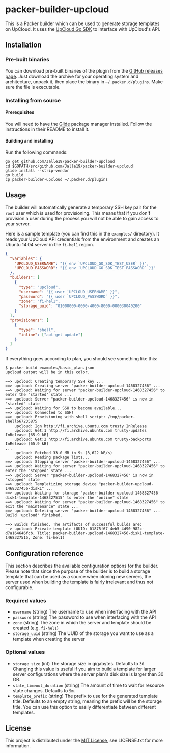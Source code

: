 # packer-builder-upcloud

This is a Packer builder which can be used to generate storage templates on UpCloud. It uses the 
[UpCloud Go SDK](https://github.com/Jalle19/upcloud-go-sdk) to interface with UpCloud's API.

## Installation

### Pre-built binaries

You can download pre-built binaries of the plugin from the 
[GitHub releases page](https://github.com/Jalle19/packer-builder-upcloud/releases). Just download the archive for your 
operating system and architecture, unpack it, then place the binary in `~/.packer.d/plugins`. Make sure the file is 
executable.

### Installing from source

#### Prerequisites

You will need to have the [Glide](https://github.com/Masterminds/glide) package manager installed. Follow the 
instructions in their README to install it.

#### Building and installing

Run the following commands:

```
go get github.com/Jalle19/packer-builder-upcloud
cd $GOPATH/src/github.com/Jalle19/packer-builder-upcloud
glide install --strip-vendor
go build
cp packer-builder-upcloud ~/.packer.d/plugins
```

## Usage

The builder will automatically generate a temporary SSH key pair for the `root` user which is used for provisioning. 
This means that if you don't provision a user during the process you will not be able to gain access to your server.

Here is a sample template (you can find this in the `examples/` directory). It reads your UpCloud API credentials from 
the environment and creates an Ubuntu 14.04 server in the `fi-hel1` region.

```json
{
  "variables": {
    "UPCLOUD_USERNAME": "{{ env `UPCLOUD_GO_SDK_TEST_USER` }}",
    "UPCLOUD_PASSWORD": "{{ env `UPCLOUD_GO_SDK_TEST_PASSWORD` }}"
  },
  "builders": [
    {
      "type": "upcloud",
      "username": "{{ user `UPCLOUD_USERNAME` }}",
      "password": "{{ user `UPCLOUD_PASSWORD` }}",
      "zone": "fi-hel1",
      "storage_uuid": "01000000-0000-4000-8000-000030040200"
    }
  ],
  "provisioners": [
    {
      "type": "shell",
      "inline": ["apt-get update"]
    }
  ]
}
```

If everything goes according to plan, you should see something like this:

```
$ packer build examples/basic_plan.json 
upcloud output will be in this color.

==> upcloud: Creating temporary SSH key ...
==> upcloud: Creating server "packer-builder-upcloud-1468327456" ...
==> upcloud: Waiting for server "packer-builder-upcloud-1468327456" to enter the "started" state ...
==> upcloud: Server "packer-builder-upcloud-1468327456" is now in "started" state
==> upcloud: Waiting for SSH to become available...
==> upcloud: Connected to SSH!
==> upcloud: Provisioning with shell script: /tmp/packer-shell667235875
    upcloud: Ign http://fi.archive.ubuntu.com trusty InRelease
    upcloud: Get:1 http://fi.archive.ubuntu.com trusty-updates InRelease [65.9 kB]
    upcloud: Get:2 http://fi.archive.ubuntu.com trusty-backports InRelease [65.9 kB]
...
    upcloud: Fetched 33.0 MB in 9s (3,622 kB/s)
    upcloud: Reading package lists...
==> upcloud: Stopping server "packer-builder-upcloud-1468327456" ...
==> upcloud: Waiting for server "packer-builder-upcloud-1468327456" to enter the "stopped" state ...
==> upcloud: Server "packer-builder-upcloud-1468327456" is now in "stopped" state
==> upcloud: Templatizing storage device "packer-builder-upcloud-1468327456-disk1" ...
==> upcloud: Waiting for storage "packer-builder-upcloud-1468327456-disk1-template-1468327515" to enter the "online" state
==> upcloud: Waiting for server "packer-builder-upcloud-1468327456" to exit the "maintenance" state ...
==> upcloud: Deleting server "packer-builder-upcloud-1468327456" ...
Build 'upcloud' finished.

==> Builds finished. The artifacts of successful builds are:
--> upcloud: Private template (UUID: 01875f67-4eb5-4d90-982c-d7a164646fcb, Title: packer-builder-upcloud-1468327456-disk1-template-1468327515, Zone: fi-hel1)
```

## Configuration reference

This section describes the available configuration options for the builder. Please note that since the purpose of the 
builder is to build a storage template that can be used as a source when cloning new servers, the server used when 
building the template is fairly irrelevant and thus not configurable. 

### Required values

* `username` (string) The username to use when interfacing with the API
* `password` (string) The password to use when interfacing with the API
* `zone` (string) The zone in which the server and template should be created (e.g. `fi-hel1`)
* `storage_uuid` (string) The UUID of the storage you want to use as a template when creating the server

### Optional values

* `storage_size` (int) The storage size in gigabytes. Defaults to `30`. Changing this value is useful if you aim to build 
a template for larger server configurations where the server plan's disk size is larger than 30 GB.
* `state_timeout_duration` (string) The amount of time to wait for resource state changes. Defaults to `5m`.
* `template_prefix` (string) The prefix to use for the generated template title. Defaults to an empty string, meaning 
the prefix will be the storage title. You can use this option to easily differentiate between different templates.

## License

This project is distributed under the [MIT License](https://opensource.org/licenses/MIT), see LICENSE.txt for more 
information.
